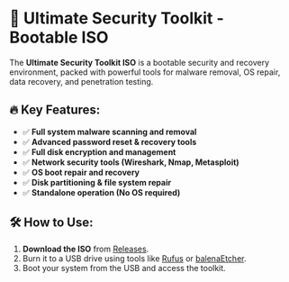 # 💾 Ultimate Security Toolkit - Bootable ISO

The **Ultimate Security Toolkit ISO** is a bootable security and recovery environment, packed with powerful tools for malware removal, OS repair, data recovery, and penetration testing.

## 🔥 Key Features:
- ✅ **Full system malware scanning and removal**
- ✅ **Advanced password reset & recovery tools**
- ✅ **Full disk encryption and management**
- ✅ **Network security tools (Wireshark, Nmap, Metasploit)**
- ✅ **OS boot repair and recovery**
- ✅ **Disk partitioning & file system repair**
- ✅ **Standalone operation (No OS required)**

## 🛠 How to Use:
1. **Download the ISO** from [Releases](#).
2. Burn it to a USB drive using tools like [Rufus](https://rufus.ie) or [balenaEtcher](https://www.balena.io/etcher/).
3. Boot your system from the USB and access the toolkit.